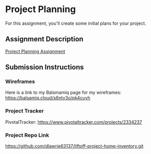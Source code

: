 # Project Planning
For this assignment, you'll create some initial plans for your project.

## Assignment Description
[Project Planning Assignment](https://education.launchcode.org/liftoff/assignments/planning/)

## Submission Instructions

### Wireframes

Here is a link to my Balsmamiq page for my wireframes:
https://balsamiq.cloud/s6ntv3o/pk4cuyh

### Project Tracker

PivotalTracker:  https://www.pivotaltracker.com/projects/2334237

### Project Repo Link

https://github.com/dlawrie63137/liftoff-project-home-inventory.git
